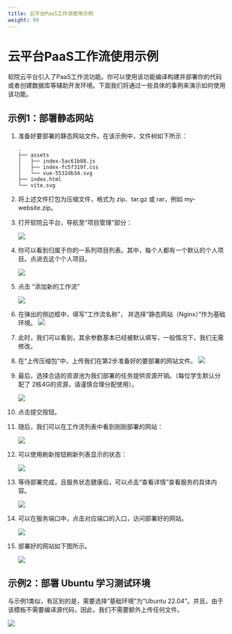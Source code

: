 ```yaml
---
title: 云平台PaaS工作流使用示例
weight: 99
---
```


# 云平台PaaS工作流使用示例

软院云平台引入了PaaS工作流功能。你可以使用该功能编译构建并部署你的代码或者创建数据库等辅助开发环境。下面我们将通过一些具体的事例来演示如何使用该功能。

## 示例1：部署静态网站

1. 准备好要部署的静态网站文件。在该示例中，文件树如下所示：

    ```
    .
    ├── assets
    │   ├── index-5ac61b88.js
    │   ├── index-fc5f319f.css
    │   └── vue-5532db34.svg
    ├── index.html
    └── vite.svg
    ```
2. 将上述文件打包为压缩文件，格式为 zip、tar.gz 或 rar，例如 my-website.zip。

3. 打开软院云平台，导航至“项目管理”部分：

    ![](https://cdn.loheagn.com/iShot_2023-03-16_23.34.36.png)

4. 你可以看到归属于你的一系列项目列表。其中，每个人都有一个默认的个人项目。点进去这个个人项目。

    ![](https://cdn.loheagn.com/iShot_2023-03-16_23.35.51.png)

5. 点击 “添加新的工作流”

    ![](https://cdn.loheagn.com/iShot_2023-03-16_23.36.48.png)

6. 在弹出的侧边框中，填写“工作流名称”， 并选择“静态网站（Nginx）”作为基础环境。
    ![](https://cdn.loheagn.com/iShot_2023-03-16_23.38.32.png)

7. 此时，我们可以看到，其余参数基本已经被默认填写，一般情况下，我们无需修改。

8. 在“上传压缩包”中，上传我们在第2步准备好的要部署的网站文件。
    ![](https://cdn.loheagn.com/iShot_2023-03-16_23.39.19.png)

9. 最后，选择合适的资源池为我们部署的任务提供资源开销。（每位学生默认分配了 2核4G的资源，请谨慎合理分配使用）。

    ![](https://cdn.loheagn.com/iShot_2023-03-16_23.39.54.png)

10. 点击提交按钮。

11. 随后，我们可以在工作流列表中看到刚刚部署的网站：

    ![](https://cdn.loheagn.com/iShot_2023-03-16_23.42.41.png)

12. 可以使用刷新按钮刷新列表显示的状态：

    ![](https://cdn.loheagn.com/iShot_2023-03-16_23.43.08.png)

13. 等待部署完成，且服务状态健康后，可以点击“查看详情”查看服务的具体内容。

    ![](https://cdn.loheagn.com/iShot_2023-03-16_23.43.37.png)

14. 可以在服务端口中，点击对应端口的入口，访问部署好的网站。

    ![](https://cdn.loheagn.com/iShot_2023-03-16_23.44.01.png)

15. 部署好的网站如下图所示。

    ![](https://cdn.loheagn.com/iShot_2023-03-16_23.44.30.png)

## 示例2：部署 Ubuntu 学习测试环境

与示例1类似，有区别的是，需要选择“基础环境”为“Ubuntu 22.04”。并且，由于该模板不需要编译源代码，因此，我们不需要额外上传任何文件。

![](https://cdn.loheagn.com/iShot_2023-03-17_00.02.19.png)
